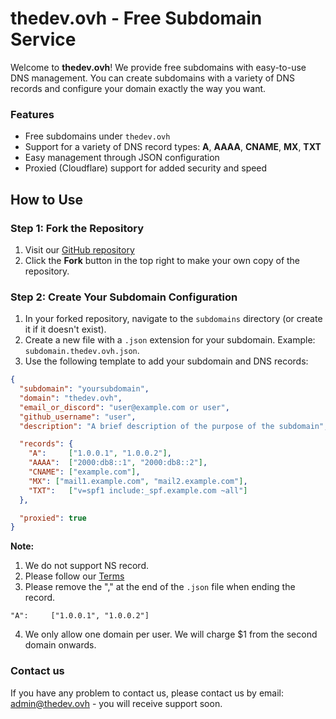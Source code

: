 # thedev.ovh - Free Subdomain Service

Welcome to **thedev.ovh**! We provide free subdomains with easy-to-use DNS management. You can create subdomains with a variety of DNS records and configure your domain exactly the way you want.

### Features
- Free subdomains under `thedev.ovh`
- Support for a variety of DNS record types: **A**, **AAAA**, **CNAME**, **MX**, **TXT**
- Easy management through JSON configuration
- Proxied (Cloudflare) support for added security and speed

## How to Use

### Step 1: Fork the Repository
1. Visit our [GitHub repository](https://github.com/thedev-ovh/register)
2. Click the **Fork** button in the top right to make your own copy of the repository.

### Step 2: Create Your Subdomain Configuration
1. In your forked repository, navigate to the `subdomains` directory (or create it if it doesn't exist).
2. Create a new file with a `.json` extension for your subdomain. Example: `subdomain.thedev.ovh.json`.
3. Use the following template to add your subdomain and DNS records:

```json
{
  "subdomain": "yoursubdomain",
  "domain": "thedev.ovh",
  "email_or_discord": "user@example.com or user",
  "github_username": "user",
  "description": "A brief description of the purpose of the subdomain",

  "records": {
    "A":     ["1.0.0.1", "1.0.0.2"],
    "AAAA":  ["2000:db8::1", "2000:db8::2"],
    "CNAME": ["example.com"],
    "MX": ["mail1.example.com", "mail2.example.com"],
    "TXT":   ["v=spf1 include:_spf.example.com ~all"]
  },

  "proxied": true
}

```

**Note:**
1. We do not support NS record.
2. Please follow our [Terms](https://github.com/thedev-ovh/register/blob/main/TERMS.md)
3. Please remove the "," at the end of the `.json` file when ending the record.

`"A":     ["1.0.0.1", "1.0.0.2"]`

4. We only allow one domain per user. We will charge $1 from the second domain onwards.

### Contact us
If you have any problem to contact us, please contact us by email: admin@thedev.ovh - you will receive support soon.
